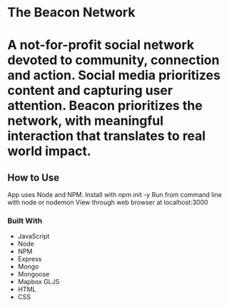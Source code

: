 # The Beacon Network

# A not-for-profit social network devoted to community, connection and action. Social media prioritizes content and capturing user attention. Beacon prioritizes the network, with meaningful interaction that translates to real world impact. 

## How to Use
App uses Node and NPM. 
Install with npm init -y
Run from command line with node or nodemon
View through web browser at localhost:3000

### Built With 
- JavaScript
- Node
- NPM
- Express
- Mongo
- Mongoose
- Mapbox GLJS
- HTML
- CSS



